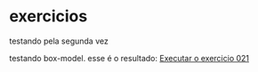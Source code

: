 # exercicios
testando pela segunda vez


testando box-model. esse é o resultado: <a href="https://danielwhite001.github.io/exercicios/atividade/ex021/caixa01.html">Executar o exercicio 021</a>
